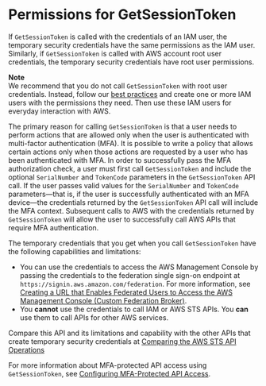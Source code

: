 # Permissions for GetSessionToken<a name="id_credentials_temp_control-access_getsessiontoken"></a>

If `GetSessionToken` is called with the credentials of an IAM user, the temporary security credentials have the same permissions as the IAM user\. Similarly, if `GetSessionToken` is called with AWS account root user credentials, the temporary security credentials have root user permissions\.

**Note**  
We recommend that you do not call `GetSessionToken` with root user credentials\. Instead, follow our [best practices](IAMBestPracticesAndUseCases.md) and create one or more IAM users with the permissions they need\. Then use these IAM users for everyday interaction with AWS\.

The primary reason for calling `GetSessionToken` is that a user needs to perform actions that are allowed only when the user is authenticated with multi\-factor authentication \(MFA\)\. It is possible to write a policy that allows certain actions only when those actions are requested by a user who has been authenticated with MFA\. In order to successfully pass the MFA authorization check, a user must first call `GetSessionToken` and include the optional `SerialNumber` and `TokenCode` parameters in the `GetSessionToken` API call\. If the user passes valid values for the `SerialNumber` and `TokenCode` parameters—that is, if the user is successfully authenticated with an MFA device—the credentials returned by the `GetSessionToken` API call will include the MFA context\. Subsequent calls to AWS with the credentials returned by `GetSessionToken` will allow the user to successfully call AWS APIs that require MFA authentication\.

The temporary credentials that you get when you call `GetSessionToken` have the following capabilities and limitations:
+ You can use the credentials to access the AWS Management Console by passing the credentials to the federation single sign\-on endpoint at `https://signin.aws.amazon.com/federation`\. For more information, see [Creating a URL that Enables Federated Users to Access the AWS Management Console \(Custom Federation Broker\)](id_roles_providers_enable-console-custom-url.md)\.
+ You **cannot** use the credentials to call IAM or AWS STS APIs\. You **can** use them to call APIs for other AWS services\.

Compare this API and its limitations and capability with the other APIs that create temporary security credentials at [Comparing the AWS STS API Operations](id_credentials_temp_request.md#stsapi_comparison)

For more information about MFA\-protected API access using `GetSessionToken`, see [Configuring MFA\-Protected API Access](id_credentials_mfa_configure-api-require.md)\.
